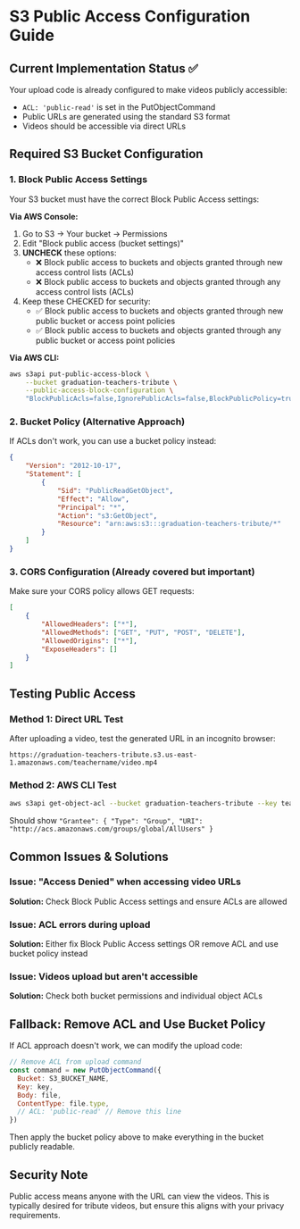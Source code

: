 # S3 Public Access Configuration Guide

## Current Implementation Status ✅
Your upload code is already configured to make videos publicly accessible:
- `ACL: 'public-read'` is set in the PutObjectCommand
- Public URLs are generated using the standard S3 format
- Videos should be accessible via direct URLs

## Required S3 Bucket Configuration

### 1. Block Public Access Settings
Your S3 bucket must have the correct Block Public Access settings:

**Via AWS Console:**
1. Go to S3 → Your bucket → Permissions
2. Edit "Block public access (bucket settings)"
3. **UNCHECK** these options:
   - ❌ Block public access to buckets and objects granted through new access control lists (ACLs)
   - ❌ Block public access to buckets and objects granted through any access control lists (ACLs)
4. Keep these CHECKED for security:
   - ✅ Block public access to buckets and objects granted through new public bucket or access point policies
   - ✅ Block public access to buckets and objects granted through any public bucket or access point policies

**Via AWS CLI:**
```bash
aws s3api put-public-access-block \
    --bucket graduation-teachers-tribute \
    --public-access-block-configuration \
    "BlockPublicAcls=false,IgnorePublicAcls=false,BlockPublicPolicy=true,RestrictPublicBuckets=true"
```

### 2. Bucket Policy (Alternative Approach)
If ACLs don't work, you can use a bucket policy instead:

```json
{
    "Version": "2012-10-17",
    "Statement": [
        {
            "Sid": "PublicReadGetObject",
            "Effect": "Allow",
            "Principal": "*",
            "Action": "s3:GetObject",
            "Resource": "arn:aws:s3:::graduation-teachers-tribute/*"
        }
    ]
}
```

### 3. CORS Configuration (Already covered but important)
Make sure your CORS policy allows GET requests:

```json
[
    {
        "AllowedHeaders": ["*"],
        "AllowedMethods": ["GET", "PUT", "POST", "DELETE"],
        "AllowedOrigins": ["*"],
        "ExposeHeaders": []
    }
]
```

## Testing Public Access

### Method 1: Direct URL Test
After uploading a video, test the generated URL in an incognito browser:
```
https://graduation-teachers-tribute.s3.us-east-1.amazonaws.com/teachername/video.mp4
```

### Method 2: AWS CLI Test
```bash
aws s3api get-object-acl --bucket graduation-teachers-tribute --key teachername/video.mp4
```
Should show `"Grantee": { "Type": "Group", "URI": "http://acs.amazonaws.com/groups/global/AllUsers" }`

## Common Issues & Solutions

### Issue: "Access Denied" when accessing video URLs
**Solution:** Check Block Public Access settings and ensure ACLs are allowed

### Issue: ACL errors during upload
**Solution:** Either fix Block Public Access settings OR remove ACL and use bucket policy instead

### Issue: Videos upload but aren't accessible
**Solution:** Check both bucket permissions and individual object ACLs

## Fallback: Remove ACL and Use Bucket Policy
If ACL approach doesn't work, we can modify the upload code:

```javascript
// Remove ACL from upload command
const command = new PutObjectCommand({
  Bucket: S3_BUCKET_NAME,
  Key: key,
  Body: file,
  ContentType: file.type,
  // ACL: 'public-read' // Remove this line
})
```

Then apply the bucket policy above to make everything in the bucket publicly readable.

## Security Note
Public access means anyone with the URL can view the videos. This is typically desired for tribute videos, but ensure this aligns with your privacy requirements.